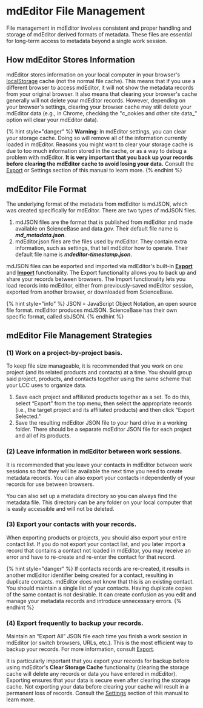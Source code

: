 # mdEditor File Management

File management in mdEditor involves consistent and proper handling and storage of mdEditor derived formats of metadata. These files are essential for long-term access to metadata beyond a single work session.

## How mdEditor Stores Information

mdEditor stores information on your local computer in your browser's[ localStorage](https://en.wikipedia.org/wiki/Web_storage) cache \(not the normal file cache\). This means that if you use a different browser to access mdEditor, it will not show the metadata records from your original browser. It also means that clearing your browser's cache generally will not delete your mdEditor records. However, depending on your browser's settings, clearing your browser cache may still delete your mdEditor data \(e.g., in Chrome, checking the "c_ookies and other site data_" option will clear your mdEditor data\).

{% hint style="danger" %}
**Warning**: In mdEditor settings, you can clear your storage cache. Doing so will remove all of the information currently loaded in mdEditor. Reasons you might want to clear your storage cache is due to too much information stored in the cache, or as a way to debug a problem with mdEditor. **It is very important that you back up your records before clearing the mdEditor cache to avoid losing your data.** Consult the [Export](export.md) or Settings section of this manual to learn more.
{% endhint %}

## mdEditor File Format

The underlying format of the metadata from mdEditor is mdJSON, which was created specifically for mdEditor. There are two types of mdJSON files.

1. mdJSON files are the format that is published from mdEditor and made available on ScienceBase and data.gov. Their default file name is _**md\_metadata.json**_.
2. mdEditor.json files are the files used by mdEditor. They contain extra information, such as settings, that tell mdEditor how to operate. Their default file name is _**mdeditor-timestamp.json**_.

mdJSON files can be exported and imported via mdEditor's built-in [**Export** ](export.md)and [**Import**](import/) functionality. The Export functionality allows you to back up and share your records between browsers. The Import functionality lets you load records into mdEditor, either from previously-saved mdEditor session, exported from another browser, or downloaded from ScienceBase.

{% hint style="info" %}
JSON = JavaScript Object Notation, an open source file format. mdEditor produces mdJSON. ScienceBase has their own specific format, called sbJSON.
{% endhint %}

## mdEditor File Management Strategies

### \(1\) Work on a project-by-project basis.

To keep file size manageable, it is recommended that you work on one project \(and its related products and contacts\) at a time. You should group said project, products, and contacts together using the same scheme that your LCC uses to organize data.

1. Save each project and affiliated products together as a set. To do this, select “Export” from the top menu, then select the appropriate records \(i.e., the target project and its affiliated products\) and then click “Export Selected."
2. Save the resulting mdEditor JSON file to your hard drive in a working folder. There should be a separate mdEditor JSON file for each project and all of its products.

### \(2\) Leave information in mdEditor between work sessions.

It is recommended that you leave your contacts in mdEditor between work sessions so that they will be available the next time you need to create metadata records. You can also export your contacts independently of your records for use between browsers.

You can also set up a metadata directory so you can always find the metadata file. This directory can be any folder on your local computer that is easily accessible and will not be deleted.

### \(3\) Export your contacts with your records.

When exporting products or projects, you should also export your entire contact list. If you do not export your contact list, and you later import a record that contains a contact not loaded in mdEditor, you may receive an error and have to re-create and re-enter the contact for that record.

{% hint style="danger" %}
If contacts records are re-created, it results in another mdEditor identifier being created for a contact, resulting in duplicate contacts. mdEditor does not know that this is an existing contact. You should maintain a single list of your contacts. Having duplicate copies of the same contact is not desirable. It can create confusion as you edit and manage your metadata records and introduce unnecessary errors.
{% endhint %}

### \(4\) Export frequently to backup your records.

Maintain an “Export All” JSON file each time you finish a work session in mdEditor \(or switch browsers, URLs, etc.\). This is the most efficient way to backup your records. For more information, consult [Export](export.md).

It is particularly important that you export your records for backup before using mdEditor's **Clear Storage Cache** functionality \(clearing the storage cache will delete any records or data you have entered in mdEditor\). Exporting ensures that your data is secure even after clearing the storage cache. Not exporting your data before clearing your cache will result in a permanent loss of records. Consult the [Settings](../settings.md) section of this manual to learn more.


